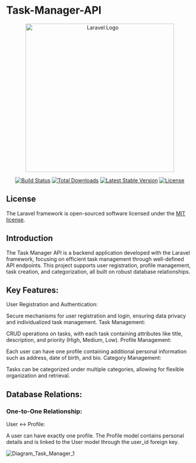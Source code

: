 # Task-Manager-API
<p align="center"><a href="https://laravel.com" target="_blank"><img src="https://raw.githubusercontent.com/laravel/art/master/logo-lockup/5%20SVG/2%20CMYK/1%20Full%20Color/laravel-logolockup-cmyk-red.svg" width="400" alt="Laravel Logo"></a></p>

<p align="center">
<a href="https://github.com/laravel/framework/actions"><img src="https://github.com/laravel/framework/workflows/tests/badge.svg" alt="Build Status"></a>
<a href="https://packagist.org/packages/laravel/framework"><img src="https://img.shields.io/packagist/dt/laravel/framework" alt="Total Downloads"></a>
<a href="https://packagist.org/packages/laravel/framework"><img src="https://img.shields.io/packagist/v/laravel/framework" alt="Latest Stable Version"></a>
<a href="https://packagist.org/packages/laravel/framework"><img src="https://img.shields.io/packagist/l/laravel/framework" alt="License"></a>
</p>


## License

The Laravel framework is open-sourced software licensed under the [MIT license](https://opensource.org/licenses/MIT).

## Introduction
The Task Manager API is a backend application developed with the Laravel framework, focusing on efficient task management through well-defined API endpoints. This project supports user registration, profile management, task creation, and categorization, all built on robust database relationships.

## Key Features:
User Registration and Authentication:

Secure mechanisms for user registration and login, ensuring data privacy and individualized task management.
Task Management:

CRUD operations on tasks, with each task containing attributes like title, description, and priority (High, Medium, Low).
Profile Management:

Each user can have one profile containing additional personal information such as address, date of birth, and bio.
Category Management:

Tasks can be categorized under multiple categories, allowing for flexible organization and retrieval.

## Database Relations:
### One-to-One Relationship:
User ↔ Profile:

A user can have exactly one profile.
The Profile model contains personal details and is linked to the User model through the user_id foreign key.



![Diagram_Task_Manager_1](https://github.com/user-attachments/assets/4281a031-b2a3-4458-902a-ddb7f9bc36c1)

